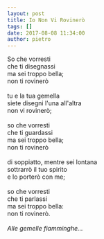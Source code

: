 ```yaml
---
layout: post
title: Io Non Vi Rovinerò
tags: []
date: 2017-08-08 11:34:00
author: pietro
---
```

So che vorresti<br/>che ti disegnassi<br/>ma sei troppo bella;<br/>non ti rovinerò<br/><br/>tu e la tua gemella<br/>siete disegni l'una all'altra<br/>non vi rovinerò;<br/><br/>so che vorresti<br/>che ti guardassi<br/>ma sei troppo bella;<br/>non ti rovinerò<br/><br/>di soppiatto, mentre sei lontana<br/>sottrarrò il tuo spirito<br/>e lo porterò con me;<br/><br/>so che vorresti<br/>che ti parlassi<br/>ma sei troppo bella:<br/>non ti rovinerò.<br/><i><br/></i><i>Alle gemelle fiamminghe...</i>
